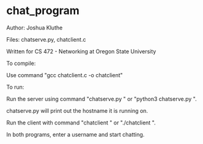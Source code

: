 # chat_program

Author: Joshua Kluthe

Files: chatserve.py, chatclient.c

Written for CS 472 - Networking at Oregon State University

To compile:

Use command "gcc chatclient.c -o chatclient"

To run:

Run the server using command "chatserve.py <PORT NUMBER>" or
"python3 chatserve.py <PORT NUMBER>".

chatserve.py will print out the hostname it is running on.

Run the client with command "chatclient <HOSTNAME> <PORT NUMBER>" or
"./chatclient <HOSTNAME> <PORT NUMBER>".

In both programs, enter a username and start chatting.
